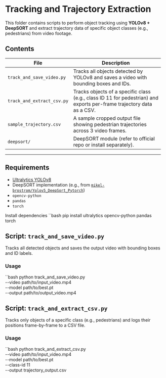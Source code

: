 # Tracking and Trajectory Extraction

This folder contains scripts to perform object tracking using **YOLOv8 + DeepSORT** and extract trajectory data of specific object classes (e.g., pedestrians) from video footage.

## Contents

| File | Description |
|------|-------------|
| `track_and_save_video.py` | Tracks all objects detected by YOLOv8 and saves a video with bounding boxes and IDs. |
| `track_and_extract_csv.py` | Tracks objects of a specific class (e.g., class ID 11 for pedestrian) and exports per-frame trajectory data as a CSV. |
| `sample_trajectory.csv` | A sample cropped output file showing pedestrian trajectories across 3 video frames. |
| `deepsort/` | DeepSORT module (refer to official repo or install separately). |

---

## Requirements

- [Ultralytics YOLOv8](https://github.com/ultralytics/ultralytics)
- DeepSORT implementation (e.g., from [`mikel-brostrom/Yolov5_DeepSort_Pytorch`](https://github.com/mikel-brostrom/Yolov5_DeepSort_Pytorch))
- `opencv-python`
- `pandas`
- `torch`


Install dependencies
``bash
pip install ultralytics opencv-python pandas torch

## Script: `track_and_save_video.py`

Tracks all detected objects and saves the output video with bounding boxes and ID labels.

### Usage

``bash
python track_and_save_video.py \
  --video path/to/input_video.mp4 \
  --model path/to/best.pt \
  --output path/to/output_video.mp4

## Script: `track_and_extract_csv.py`

Tracks only objects of a specific class (e.g., pedestrians) and logs their positions frame-by-frame to a CSV file.

### Usage

``bash
python track_and_extract_csv.py \
  --video path/to/input_video.mp4 \
  --model path/to/best.pt \
  --class-id 11 \
  --output trajectory_output.csv

